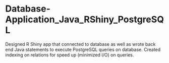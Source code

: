 # Database-Application_Java_RShiny_PostgreSQL

Designed R Shiny app that connected to database as well as wrote back end Java statements to execute PostgreSQL queries on database. Created indexing on relations for speed up (minimized I/O) on queries.
